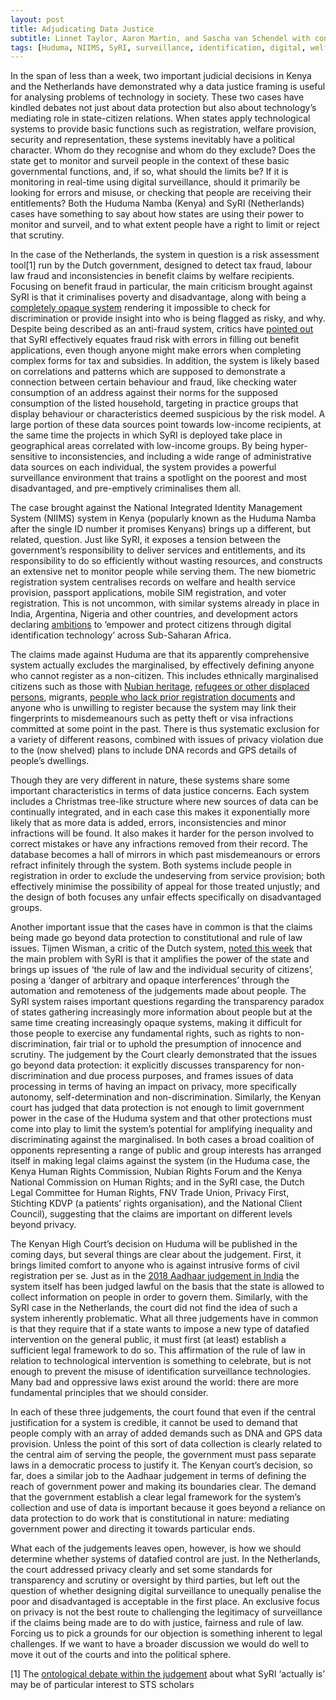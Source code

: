 ```yaml
---
layout: post
title: Adjudicating Data Justice 
subtitle: Linnet Taylor, Aaron Martin, and Sascha van Schendel with contributions from Aviva de Groot
tags: [Huduma, NIIMS, SyRI, surveillance, identification, digital, welfare, data, justice, protection]
---
```

In the span of less than a week, two important judicial decisions in Kenya and the Netherlands have demonstrated why a data justice framing is useful for analysing problems of technology in society. These two cases have kindled debates not just about data protection but also about technology’s mediating role in state-citizen relations. When states apply technological systems to provide basic functions such as registration, welfare provision, security and representation, these systems inevitably have a political character. Whom do they recognise and whom do they exclude? Does the state get to monitor and surveil people in the context of these basic governmental functions, and, if so, what should the limits be? If it is monitoring in real-time using digital surveillance, should it primarily be looking for errors and misuse, or checking that people are receiving their entitlements? Both the Huduma Namba (Kenya) and SyRI (Netherlands) cases have something to say about how states are using their power to monitor and surveil, and to what extent people have a right to limit or reject that scrutiny.

In the case of the Netherlands, the system in question is a risk assessment tool[1] run by the Dutch government, designed to detect tax fraud, labour law fraud and inconsistencies in benefit claims by welfare recipients. Focusing on benefit fraud in particular, the main criticism brought against SyRI is that it criminalises poverty and disadvantage, along with being a [completely opaque system](https://link.springer.com/chapter/10.1007/978-94-6265-279-8_12) rendering it impossible to check for discrimination or provide insight into who is being flagged as risky, and why. Despite being described as an anti-fraud system, critics have [pointed out](https://www.asser.nl/about-the-institute/asser-today/interview-curtailing-the-surveillance-state-anticipating-the-syri-case-judgment/) that SyRI effectively equates fraud risk with errors in filling out benefit applications, even though anyone might make errors when completing complex forms for tax and subsidies. In addition, the system is likely based on correlations and patterns which are supposed to demonstrate a connection between certain behaviour and fraud, like checking water consumption of an address against their norms for the supposed consumption of the listed household, targeting in practice groups that display behaviour or characteristics deemed suspicious by the risk model. A large portion of these data sources point towards low-income recipients, at the same time the projects in which SyRI is deployed take place in geographical areas correlated with low-income groups. By being hyper-sensitive to inconsistencies, and including a wide range of administrative data sources on each individual, the system provides a powerful surveillance environment that trains a spotlight on the poorest and most disadvantaged, and pre-emptively criminalises them all.

The case brought against the National Integrated Identity Management System (NIIMS) system in Kenya (popularly known as the Huduma Namba after the single ID number it promises Kenyans) brings up a different, but related, question. Just like SyRI, it exposes a tension between the government’s responsibility to deliver services and entitlements, and its responsibility to do so efficiently without wasting resources, and constructs an extensive net to monitor people while serving them. The new biometric registration system centralises records on welfare and health service provision, passport applications, mobile SIM registration, and voter registration. This is not uncommon, with similar systems already in place in India, Argentina, Nigeria and other countries, and development actors declaring [ambitions](https://www.csis.org/events/digital-identity-and-future-africas-digital-economy) to ‘empower and protect citizens through digital identification technology’ across Sub-Saharan Africa.

The claims made against Huduma are that its apparently comprehensive system actually excludes the marginalised, by effectively defining anyone who cannot register as a non-citizen. This includes ethnically marginalised citizens such as those with [Nubian heritage](https://www.the-star.co.ke/counties/nairobi/2019-05-15-why-some-nubians-risk-missing-out-on-huduma-namba/), [refugees or other displaced persons](https://www.the-star.co.ke/counties/rift-valley/2019-04-20-idps-left-out-in-huduma-namba-registration-for-lack-title-deeds/), migrants, [people who lack prior registration documents](https://www.nytimes.com/2020/01/28/world/africa/kenya-biometric-id.html) and anyone who is unwilling to register because the system may link their fingerprints to misdemeanours such as petty theft or visa infractions committed at some point in the past. There is thus systematic exclusion for a variety of different reasons, combined with issues of privacy violation due to the (now shelved) plans to include DNA records and GPS details of  people’s dwellings. 

Though they are very different in nature, these systems share some important characteristics in terms of data justice concerns. Each system includes a Christmas tree-like structure where new sources of data can be continually integrated, and in each case this makes it exponentially more likely that as more data is added, errors, inconsistencies and minor infractions will be found. It also makes it harder for the person involved to correct mistakes or have any infractions removed from their record. The database becomes a hall of mirrors in which past misdemeanours or errors refract infinitely through the system. Both systems include people in registration in order to exclude the undeserving from service provision; both effectively minimise the possibility of appeal for those treated unjustly; and the design of both focuses any unfair effects specifically on disadvantaged groups.

Another important issue that the cases have in common is that the claims being made go beyond data protection to constitutional and rule of law issues. Tijmen Wisman, a critic of the Dutch system, [noted this week](https://www.asser.nl/about-the-institute/asser-today/interview-curtailing-the-surveillance-state-anticipating-the-syri-case-judgment/) that the main problem with SyRI is that it amplifies the power of the state and brings up issues of ‘the rule of law and the individual security of citizens’, posing a ‘danger of arbitrary and opaque interferences’ through the automation and remoteness of the judgements made about people. The SyRI system raises important questions regarding the transparency paradox of states gathering increasingly more information about people but at the same time creating increasingly opaque systems, making it difficult for those people to exercise any fundamental rights, such as rights to non-discrimination, fair trial or to uphold the presumption of innocence and scrutiny. The judgement by the Court clearly demonstrated that the issues go beyond data protection: it explicitly discusses transparency for non-discrimination and due process purposes, and frames issues of data processing in terms of having an impact on privacy, more specifically autonomy, self-determination and non-discrimination. Similarly, the Kenyan court has judged that data protection is not enough to limit government power in the case of the Huduma system and that other protections must come into play to limit the system’s potential for amplifying inequality and discriminating against the marginalised. In both cases a broad coalition of opponents representing a range of public and group interests has arranged itself in making legal claims against the system (in the Huduma case, the Kenya Human Rights Commission, Nubian Rights Forum and the Kenya National Commission on Human Rights; and in the SyRI case, the Dutch Legal Committee for Human Rights, FNV Trade Union, Privacy First, Stichting KDVP (a patients’ rights organisation), and the National Client Council), suggesting that the claims are important on different levels beyond privacy.

The Kenyan High Court’s decision on Huduma will be published in the coming days, but several things are clear about the judgement. First, it brings limited comfort to anyone who is against intrusive forms of civil registration per se. Just as in the [2018 Aadhaar judgement in India](https://globaldatajustice.org/2018-09-26-aadhaar-judgement/) the system itself has been judged lawful on the basis that the state is allowed to collect information on people in order to govern them. Similarly, with the SyRI case in the Netherlands, the court did not find the idea of such a system inherently problematic. What all three judgements have in common is that they require that if a state wants to impose a new type of datafied intervention on the general public, it must first (at least) establish a sufficient legal framework to do so. This affirmation of the rule of law in relation to technological intervention is something to celebrate, but is not enough to prevent the misuse of identification surveillance technologies. Many bad and oppressive laws exist around the world: there are more fundamental principles that we should consider.

In each of these three judgements, the court found that even if the central justification for a system is credible, it cannot be used to demand that people comply with an array of added demands such as DNA and GPS data provision. Unless the point of this sort of data collection is clearly related to the central aim of serving the people, the government must pass separate laws in a democratic process to justify it. The Kenyan court’s decision, so far, does a similar job to the Aadhaar judgement in terms of defining the reach of government power and making its boundaries clear. The demand that the government establish a clear legal framework for the system’s collection and use of data is important because it goes beyond a reliance on data protection to do work that is constitutional in nature: mediating government power and directing it towards particular ends.

What each of the judgements leaves open, however, is how we should determine whether systems of datafied control are just. In the Netherlands, the court addressed privacy clearly and set some standards for transparency and scrutiny or oversight by third parties, but left out the question of whether designing digital surveillance to unequally penalise the poor and disadvantaged is acceptable in the first place. An exclusive focus on privacy is not the best route to challenging the legitimacy of surveillance if the claims being made are to do with justice, fairness and rule of law. Forcing us to pick a grounds for our objection is something inherent to legal challenges. If we want to have a broader discussion we would do well to move it out of the courts and into the political sphere.

[1] The [ontological debate within the judgement](https://twitter.com/SaschaSchendel/status/1225095219919585280) about what SyRI ‘actually is’ may be of particular interest to STS scholars
